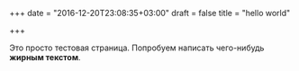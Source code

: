 +++
date = "2016-12-20T23:08:35+03:00"
draft = false
title = "hello world"

+++

Это просто тестовая страница. Попробуем написать чего-нибудь **жирным текстом**.
